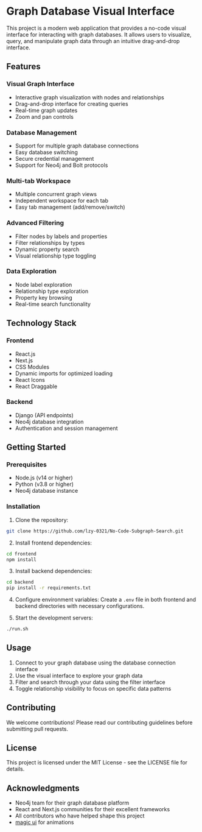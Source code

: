 
# Graph Database Visual Interface

This project is a modern web application that provides a no-code visual interface for interacting with graph databases. It allows users to visualize, query, and manipulate graph data through an intuitive drag-and-drop interface.

## Features

### Visual Graph Interface
- Interactive graph visualization with nodes and relationships
- Drag-and-drop interface for creating queries
- Real-time graph updates
- Zoom and pan controls

### Database Management
- Support for multiple graph database connections
- Easy database switching
- Secure credential management
- Support for Neo4j and Bolt protocols

### Multi-tab Workspace
- Multiple concurrent graph views
- Independent workspace for each tab
- Easy tab management (add/remove/switch)

### Advanced Filtering
- Filter nodes by labels and properties
- Filter relationships by types
- Dynamic property search
- Visual relationship type toggling

### Data Exploration
- Node label exploration
- Relationship type exploration
- Property key browsing
- Real-time search functionality

## Technology Stack

### Frontend
- React.js
- Next.js
- CSS Modules
- Dynamic imports for optimized loading
- React Icons
- React Draggable

### Backend
- Django (API endpoints)
- Neo4j database integration
- Authentication and session management

## Getting Started

### Prerequisites
- Node.js (v14 or higher)
- Python (v3.8 or higher)
- Neo4j database instance

### Installation

1. Clone the repository:
```bash
git clone https://github.com/lzy-0321/No-Code-Subgraph-Search.git
```

2. Install frontend dependencies:
```bash
cd frontend
npm install
```

3. Install backend dependencies:
```bash
cd backend
pip install -r requirements.txt
```

4. Configure environment variables:
Create a `.env` file in both frontend and backend directories with necessary configurations.

5. Start the development servers:


```bash
./run.sh
```

## Usage

1. Connect to your graph database using the database connection interface
2. Use the visual interface to explore your graph data
3. Filter and search through your data using the filter interface
4. Toggle relationship visibility to focus on specific data patterns

## Contributing

We welcome contributions! Please read our contributing guidelines before submitting pull requests.

## License

This project is licensed under the MIT License - see the LICENSE file for details.

## Acknowledgments

- Neo4j team for their graph database platform
- React and Next.js communities for their excellent frameworks
- All contributors who have helped shape this project
- [magic ui](https://magicui.design/) for animations
